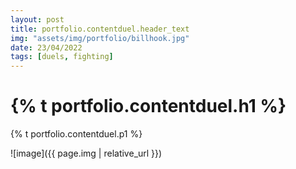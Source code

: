 ```yaml
---
layout: post
title: portfolio.contentduel.header_text
img: "assets/img/portfolio/billhook.jpg"
date: 23/04/2022
tags: [duels, fighting]
---
```


<h1>{% t portfolio.contentduel.h1 %}</h1>
<p>{% t portfolio.contentduel.p1 %}</p>

![image]({{ page.img | relative_url }})